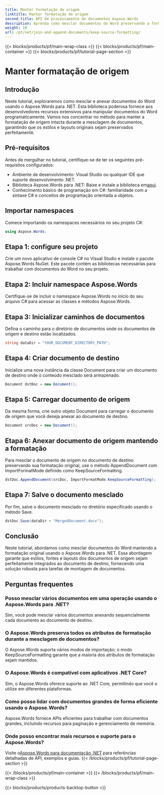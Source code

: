```yaml
---
title: Manter formatação de origem
linktitle: Manter formatação de origem
second_title: API de processamento de documentos Aspose.Words
description: Aprenda como mesclar documentos do Word preservando a formatação usando o Aspose.Words para .NET. Ideal para desenvolvedores que buscam automatizar tarefas de montagem de documentos.
weight: 10
url: /pt/net/join-and-append-documents/keep-source-formatting/
---
```


{{< blocks/products/pf/main-wrap-class >}}
{{< blocks/products/pf/main-container >}}
{{< blocks/products/pf/tutorial-page-section >}}

# Manter formatação de origem

## Introdução

Neste tutorial, exploraremos como mesclar e anexar documentos do Word usando o Aspose.Words para .NET. Esta biblioteca poderosa fornece aos desenvolvedores recursos extensivos para manipular documentos do Word programaticamente. Vamos nos concentrar no método para manter a formatação de origem intacta durante a mesclagem de documentos, garantindo que os estilos e layouts originais sejam preservados perfeitamente.

## Pré-requisitos

Antes de mergulhar no tutorial, certifique-se de ter os seguintes pré-requisitos configurados:

- Ambiente de desenvolvimento: Visual Studio ou qualquer IDE que suporte desenvolvimento .NET.
-  Biblioteca Aspose.Words para .NET: Baixe e instale a biblioteca em[aqui](https://releases.aspose.com/words/net/).
- Conhecimento básico de programação em C#: familiaridade com a sintaxe C# e conceitos de programação orientada a objetos.

## Importar namespaces

Comece importando os namespaces necessários no seu projeto C#:

```csharp
using Aspose.Words;
```

## Etapa 1: configure seu projeto

Crie um novo aplicativo de console C# no Visual Studio e instale o pacote Aspose.Words NuGet. Este pacote contém as bibliotecas necessárias para trabalhar com documentos do Word no seu projeto.

## Etapa 2: Incluir namespace Aspose.Words

Certifique-se de incluir o namespace Aspose.Words no início do seu arquivo C# para acessar as classes e métodos Aspose.Words.

## Etapa 3: Inicializar caminhos de documentos

Defina o caminho para o diretório de documentos onde os documentos de origem e destino estão localizados.

```csharp
string dataDir = "YOUR_DOCUMENT_DIRECTORY_PATH";
```

## Etapa 4: Criar documento de destino

Inicialize uma nova instância da classe Document para criar um documento de destino onde o conteúdo mesclado será armazenado.

```csharp
Document dstDoc = new Document();
```

## Etapa 5: Carregar documento de origem

Da mesma forma, crie outro objeto Document para carregar o documento de origem que você deseja anexar ao documento de destino.

```csharp
Document srcDoc = new Document();
```

## Etapa 6: Anexar documento de origem mantendo a formatação

Para mesclar o documento de origem no documento de destino preservando sua formatação original, use o método AppendDocument com ImportFormatMode definido como KeepSourceFormatting.

```csharp
dstDoc.AppendDocument(srcDoc, ImportFormatMode.KeepSourceFormatting);
```

## Etapa 7: Salve o documento mesclado

Por fim, salve o documento mesclado no diretório especificado usando o método Save.

```csharp
dstDoc.Save(dataDir + "MergedDocument.docx");
```

## Conclusão

Neste tutorial, abordamos como mesclar documentos do Word mantendo a formatação original usando o Aspose.Words para .NET. Essa abordagem garante que estilos, fontes e layouts dos documentos de origem sejam perfeitamente integrados ao documento de destino, fornecendo uma solução robusta para tarefas de montagem de documentos.

## Perguntas frequentes

### Posso mesclar vários documentos em uma operação usando o Aspose.Words para .NET?
Sim, você pode mesclar vários documentos anexando sequencialmente cada documento ao documento de destino.

### O Aspose.Words preserva todos os atributos de formatação durante a mesclagem de documentos?
O Aspose.Words suporta vários modos de importação; o modo KeepSourceFormatting garante que a maioria dos atributos de formatação sejam mantidos.

### O Aspose.Words é compatível com aplicativos .NET Core?
Sim, o Aspose.Words oferece suporte ao .NET Core, permitindo que você o utilize em diferentes plataformas.

### Como posso lidar com documentos grandes de forma eficiente usando o Aspose.Words?
Aspose.Words fornece APIs eficientes para trabalhar com documentos grandes, incluindo recursos para paginação e gerenciamento de memória.

### Onde posso encontrar mais recursos e suporte para o Aspose.Words?
 Visite o[Aspose.Words para documentação .NET](https://reference.aspose.com/words/net/) para referências detalhadas de API, exemplos e guias.
{{< /blocks/products/pf/tutorial-page-section >}}

{{< /blocks/products/pf/main-container >}}
{{< /blocks/products/pf/main-wrap-class >}}

{{< blocks/products/products-backtop-button >}}
